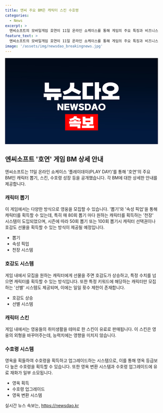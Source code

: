 ```yaml
---
title: 엔씨 주요 BM은 캐릭터 스킨 수호령
categories:
  - News
excerpt: >
  엔씨소프트의 모바일게임 호연이 11일 온라인 쇼케이스를 통해 게임의 주요 특징과 비즈니스 모델을 공개했다. 이 게임은 캐릭터 뽑기, 스킨, 수호령 성장 등을 특징으로 하며, 다양한 방식으로 유료 재화를 활용한다. 또한 호감도 시스템과 스킨 판매, 수호령 획득 방식 등이 소개되었는데, 이들은 게임의 매력적인 요소로 작용할 전망이다. 
feature_text: >
  엔씨소프트의 모바일게임 호연이 11일 온라인 쇼케이스를 통해 게임의 주요 특징과 비즈니스 모델을 공개했다. 이 게임은 캐릭터 뽑기, 스킨, 수호령 성장 등을 특징으로 하며, 다양한 방식으로 유료 재화를 활용한다. 또한 호감도 시스템과 스킨 판매, 수호령 획득 방식 등이 소개되었는데, 이들은 게임의 매력적인 요소로 작용할 전망이다. 
image: '/assets/img/newsdao_breakingnews.jpg'
---
```


<p><img src="/assets/img/newsdao_breakingnews.jpg" alt="ontimetimes 속보" /></p>

<h2 data-ke-size="size26">엔씨소프트 '호연' 게임 BM 상세 안내</h2>

<p>엔씨소프트는 11일 온라인 쇼케이스 ‘플레이데이(PLAY DAY)’를 통해 '호연'의 주요 BM인 캐릭터 뽑기, 스킨, 수호령 성장 등을 공개했습니다. 각 BM에 대한 상세한 안내를 제공합니다.</p>

<h3>캐릭터 뽑기</h3>

<p data-ke-size="size16">이 게임에서는 다양한 방식으로 영웅을 모집할 수 있습니다. '뽑기'와 '속성 픽업'을 통해 캐릭터를 획득할 수 있는데, 특히 매 80회 뽑기 마다 원하는 캐릭터를 획득하는 '천장' 시스템이 도입되었으며, 시즌에 따라 50회 뽑기 또는 100회 뽑기시 캐릭터 선택권이나 호감도 선물을 획득할 수 있는 방식이 제공될 예정입니다.</p>

<ul>
<li>뽑기</li>
<li>속성 픽업</li>
<li>천장 시스템</li>
</ul>

<h3>호감도 시스템</h3>

<p data-ke-size="size16">게임 내에서 모집을 원하는 캐릭터에게 선물을 주면 호감도가 상승하고, 특정 수치를 넘으면 캐릭터를 획득할 수 있는 방식입니다. 또한 특정 키워드에 해당하는 캐릭터만 모집하는 '선별' 시스템도 제공되며, 이에는 일일 횟수 제한이 존재합니다.</p>

<ul>
<li>호감도 상승</li>
<li>선별 시스템</li>
</ul>

<h3>캐릭터 스킨</h3>

<p data-ke-size="size16">게임 내에서는 영웅들의 취미생활을 테마로 한 스킨이 유료로 판매됩니다. 이 스킨은 영웅의 외형을 바꾸어주는데, 능력치에는 영향을 미치지 않습니다.</p>

<h3>수호령 시스템</h3>

<p data-ke-size="size16">영옥을 획들하여 수호령을 획득하고 업그레이드하는 시스템으로, 이를 통해 영옥 등급보다 높은 수호령을 획득할 수 있습니다. 또한 영옥 변환 시스템과 수호령 업그레이드에 유료 재화가 일부 소모됩니다.</p>

<ul>
<li>영옥 획득</li>
<li>수호령 업그레이드</li>
<li>영옥 변환 시스템</li>
</ul>
실시간 뉴스 속보는, <a href="https://newsdao.kr" rel="dofollow">https://newsdao.kr</a>


